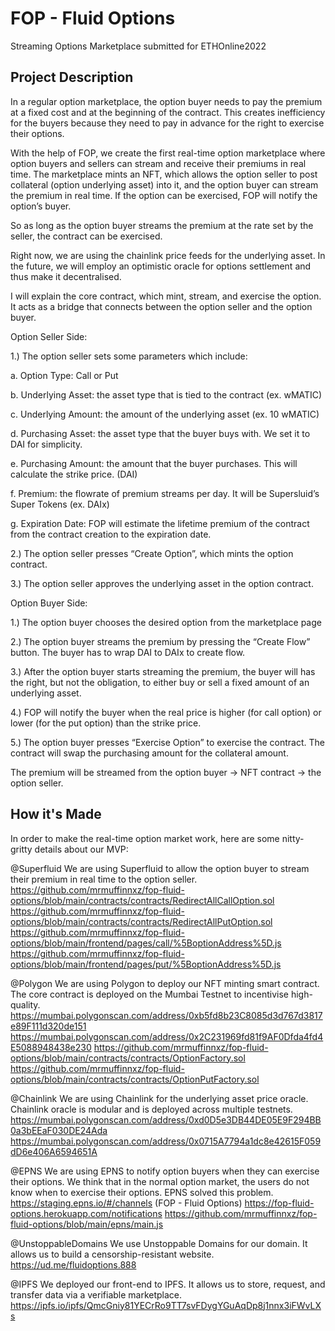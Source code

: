 # FOP - Fluid Options
 Streaming Options Marketplace submitted for ETHOnline2022

## Project Description
In a regular option marketplace, the option buyer needs to pay the premium at a fixed cost and at the beginning of the contract. This creates inefficiency for the buyers because they need to pay in advance for the right to exercise their options.

With the help of FOP, we create the first real-time option marketplace where option buyers and sellers can stream and receive their premiums in real time. The marketplace mints an NFT, which allows the option seller to post collateral (option underlying asset) into it, and the option buyer can stream the premium in real time. If the option can be exercised, FOP will notify the option’s buyer.

So as long as the option buyer streams the premium at the rate set by the seller, the contract can be exercised.

Right now, we are using the chainlink price feeds for the underlying asset. In the future, we will employ an optimistic oracle for options settlement and thus make it decentralised.

I will explain the core contract, which mint, stream, and exercise the option. It acts as a bridge that connects between the option seller and the option buyer.

Option Seller Side:

1.) The option seller sets some parameters which include:

a. Option Type: Call or Put

b. Underlying Asset: the asset type that is tied to the contract (ex. wMATIC)

c. Underlying Amount: the amount of the underlying asset (ex. 10 wMATIC)

d. Purchasing Asset: the asset type that the buyer buys with. We set it to DAI for simplicity.

e. Purchasing Amount: the amount that the buyer purchases. This will calculate the strike price. (DAI)

f. Premium: the flowrate of premium streams per day. It will be Supersluid’s Super Tokens (ex. DAIx)

g. Expiration Date: FOP will estimate the lifetime premium of the contract from the contract creation to the expiration date.

2.) The option seller presses “Create Option”, which mints the option contract.

3.) The option seller approves the underlying asset in the option contract.

Option Buyer Side:

1.) The option buyer chooses the desired option from the marketplace page

2.) The option buyer streams the premium by pressing the “Create Flow” button. The buyer has to wrap DAI to DAIx to create flow.

3.) After the option buyer starts streaming the premium, the buyer will has the right, but not the obligation, to either buy or sell a fixed amount of an underlying asset.

4.) FOP will notify the buyer when the real price is higher (for call option) or lower (for the put option) than the strike price.

5.) The option buyer presses “Exercise Option” to exercise the contract. The contract will swap the purchasing amount for the collateral amount.

The premium will be streamed from the option buyer -> NFT contract -> the option seller.

## How it's Made
In order to make the real-time option market work, here are some nitty-gritty details about our MVP:

@Superfluid We are using Superfluid to allow the option buyer to stream their premium in real time to the option seller. https://github.com/mrmuffinnxz/fop-fluid-options/blob/main/contracts/contracts/RedirectAllCallOption.sol https://github.com/mrmuffinnxz/fop-fluid-options/blob/main/contracts/contracts/RedirectAllPutOption.sol https://github.com/mrmuffinnxz/fop-fluid-options/blob/main/frontend/pages/call/%5BoptionAddress%5D.js https://github.com/mrmuffinnxz/fop-fluid-options/blob/main/frontend/pages/put/%5BoptionAddress%5D.js

@Polygon We are using Polygon to deploy our NFT minting smart contract. The core contract is deployed on the Mumbai Testnet to incentivise high-quality. https://mumbai.polygonscan.com/address/0xb5fd8b23C8085d3d767d3817e89F111d320de151 https://mumbai.polygonscan.com/address/0x2C231969fd81f9AF0Dfda4fd4E5088948438e230 https://github.com/mrmuffinnxz/fop-fluid-options/blob/main/contracts/contracts/OptionFactory.sol https://github.com/mrmuffinnxz/fop-fluid-options/blob/main/contracts/contracts/OptionPutFactory.sol

@Chainlink We are using Chainlink for the underlying asset price oracle. Chainlink oracle is modular and is deployed across multiple testnets. https://mumbai.polygonscan.com/address/0xd0D5e3DB44DE05E9F294BB0a3bEEaF030DE24Ada https://mumbai.polygonscan.com/address/0x0715A7794a1dc8e42615F059dD6e406A6594651A

@EPNS We are using EPNS to notify option buyers when they can exercise their options. We think that in the normal option market, the users do not know when to exercise their options. EPNS solved this problem. https://staging.epns.io/#/channels (FOP - Fluid Options) https://fop-fluid-options.herokuapp.com/notifications https://github.com/mrmuffinnxz/fop-fluid-options/blob/main/epns/main.js

@UnstoppableDomains We use Unstoppable Domains for our domain. It allows us to build a censorship-resistant website. https://ud.me/fluidoptions.888

@IPFS We deployed our front-end to IPFS. It allows us to store, request, and transfer data via a verifiable marketplace. https://ipfs.io/ipfs/QmcGniy81YECrRo9TT7svFDygYGuAqDp8j1nnx3iFWvLXs

